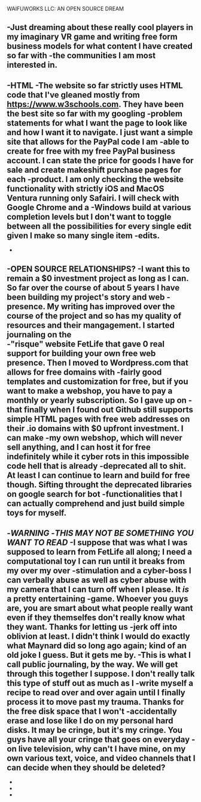 WAIFUWORKS LLC: AN OPEN SOURCE DREAM

-Just dreaming about these really cool players in my imaginary VR game and writing free form business models for what content I have created so far with
-the communities I am most interested in.
-
-HTML
-The website so far strictly uses HTML code that I've gleaned mostly from https://www.w3schools.com. They have been the best site so far with my googling
-problem statements for what I want the page to look like and how I want it to navigate. I just want a simple site that allows for the PayPal code I am
-able to create for free with my free PayPal business account. I can state the price for goods I have for sale and create makeshift purchase pages for each
-product. I am only checking the website functionality with strictly iOS and MacOS Ventura running only Safairi. I will check with Google Chrome and a
-Windows build at various completion levels but I don't want to toggle between all the possibilities for every single edit given I make so many single item
-edits.
-
-
-OPEN SOURCE RELATIONSHIPS?
-I want this to remain a $0 investment project as long as I can. So far over the course of about 5 years I have been building my project's story and web
-presence. My writing has improved over the course of the project and so has my quality of resources and their mangagement. I started journaling on the  
-"risque" website FetLife that gave 0 real support for building your own free web presence. Then I moved to Wordpress.com that allows for free domains with
-fairly good templates and customization for free, but if you want to make a webshop, you have to pay a monthly or yearly subscription. So I gave up on 
-that finally when I found out Github still supports simple HTML pages with free web addresses on their .io domains with $0 upfront investment. I can make 
-my own webshop, which will never sell anything, and I can host it for free indefinitely while it cyber rots in this impossible code hell that is already 
-deprecated all to shit. At least I can continue to learn and build for free though. Sifting throught the deprecated libraries on google search for bot 
-functionalities that I can actually comprehend and just build simple toys for myself. 
-
-*WARNING*
-*THIS MAY NOT BE SOMETHING YOU WANT TO READ*
-I suppose that was what I was supposed to learn from FetLife all along; I need a computational toy I can run until it breaks from my over my over
-stimulation and a cyber-boss I can verbally abuse as well as cyber abuse with my camera that I can turn off when I please. It *is* a pretty entertaining 
-game. Whoever you guys are, you are smart about what people really want even if they themselfes don't really know what they want. Thanks for letting us
-jerk off into oblivion at least. I didn't think I would do exactly what Maynard did so long ago again; kind of an old joke I guess. But it gets me by.
-This is what I call public journaling, by the way. We will get through this together I suppose. I don't really talk this type of stuff out as much as I 
-write myself a recipe to read over and over again until I finally process it to move past my trauma. Thanks for the free disk space that I won't 
-accidentally erase and lose like I do on my personal hard disks. It may be cringe, but it's my cringe. You guys have all your cringe that goes on everyday
-on live television, why can't I have mine, on my own various text, voice, and video channels that I can decide when they should be deleted?
-
-
-
-
